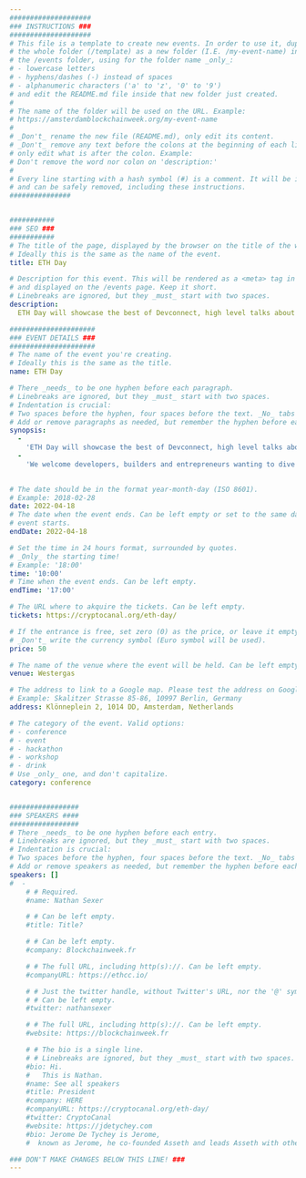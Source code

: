 ```yaml
---
####################
### INSTRUCTIONS ###
####################
# This file is a template to create new events. In order to use it, duplicate
# the whole folder (/template) as a new folder (I.E. /my-event-name) inside of
# the /events folder, using for the folder name _only_:
# - lowercase letters
# - hyphens/dashes (-) instead of spaces
# - alphanumeric characters ('a' to 'z', '0' to '9')
# and edit the README.md file inside that new folder just created.
#
# The name of the folder will be used on the URL. Example:
# https://amsterdamblockchainweek.org/my-event-name
#
# _Don't_ rename the new file (README.md), only edit its content.
# _Don't_ remove any text before the colons at the beginning of each line,
# only edit what is after the colon. Example:
# Don't remove the word nor colon on 'description:'
#
# Every line starting with a hash symbol (#) is a comment. It will be ignored
# and can be safely removed, including these instructions.
###############


###########
### SEO ###
###########
# The title of the page, displayed by the browser on the title of the window.
# Ideally this is the same as the name of the event.
title: ETH Day

# Description for this event. This will be rendered as a <meta> tag in the HTML,
# and displayed on the /events page. Keep it short.
# Linebreaks are ignored, but they _must_ start with two spaces.
description: 
  ETH Day will showcase the best of Devconnect, high level talks about the latest technical developments in the Ethereum ecosystem. 

#####################
### EVENT DETAILS ###
#####################
# The name of the event you're creating.
# Ideally this is the same as the title.
name: ETH Day

# There _needs_ to be one hyphen before each paragraph.
# Linebreaks are ignored, but they _must_ start with two spaces.
# Indentation is crucial:
# Two spaces before the hyphen, four spaces before the text. _No_ tabs allowed.
# Add or remove paragraphs as needed, but remember the hyphen before each entry.
synopsis:
  -
    'ETH Day will showcase the best of Devconnect, high level talks about the latest technical developments in the Ethereum ecosystem. '
  -
    'We welcome developers, builders and entrepreneurs wanting to dive into the world of Ethereum for one day. This event is for all the curious minds, technically inclined and generally interested people wanting to learn from the best contributors of the Ethereum ecosystem.  '
    

# The date should be in the format year-month-day (ISO 8601).
# Example: 2018-02-28
date: 2022-04-18
# The date when the event ends. Can be left empty or set to the same day the
# event starts.
endDate: 2022-04-18

# Set the time in 24 hours format, surrounded by quotes.
# _Only_ the starting time!
# Example: '18:00'
time: '10:00'
# Time when the event ends. Can be left empty.
endTime: '17:00'

# The URL where to akquire the tickets. Can be left empty.
tickets: https://cryptocanal.org/eth-day/

# If the entrance is free, set zero (0) as the price, or leave it empty.
# _Don't_ write the currency symbol (Euro symbol will be used).
price: 50

# The name of the venue where the event will be held. Can be left empty.
venue: Westergas

# The address to link to a Google map. Please test the address on Google Maps.
# Example: Skalitzer Strasse 85-86, 10997 Berlin, Germany
address: Klönneplein 2, 1014 DD, Amsterdam, Netherlands

# The category of the event. Valid options:
# - conference
# - event
# - hackathon
# - workshop
# - drink
# Use _only_ one, and don't capitalize.
category: conference


#################
### SPEAKERS ####
#################
# There _needs_ to be one hyphen before each entry.
# Linebreaks are ignored, but they _must_ start with two spaces.
# Indentation is crucial:
# Two spaces before the hyphen, four spaces before the text. _No_ tabs allowed.
# Add or remove speakers as needed, but remember the hyphen before each entry.
speakers: []
#  -
    # # Required.
    #name: Nathan Sexer

    # # Can be left empty.
    #title: Title?

    # # Can be left empty.
    #company: Blockchainweek.fr

    # # The full URL, including http(s)://. Can be left empty.
    #companyURL: https://ethcc.io/

    # # Just the twitter handle, without Twitter's URL, nor the '@' symbol.
    # # Can be left empty.
    #twitter: nathansexer

    # # The full URL, including http(s)://. Can be left empty.
    #website: https://blockchainweek.fr

    # # The bio is a single line.
    # # Linebreaks are ignored, but they _must_ start with two spaces.
    #bio: Hi.
    #   This is Nathan.
    #name: See all speakers
    #title: President
    #company: HERE
    #companyURL: https://cryptocanal.org/eth-day/
    #twitter: CryptoCanal
    #website: https://jdetychey.com
    #bio: Jerome De Tychey is Jerome,
    #  known as Jerome, he co-founded Asseth and leads Asseth with other asseths.

### DON'T MAKE CHANGES BELOW THIS LINE! ###
---
```

<!-- ### DON'T MAKE CHANGES BELOW THIS LINE! ### -->

<Event-Content/>
